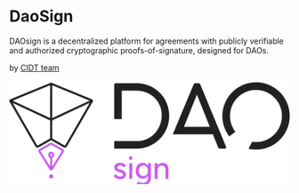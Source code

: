 # DaoSign
DAOsign is a decentralized platform for agreements with publicly verifiable and authorized cryptographic proofs-of-signature, designed for DAOs.

by [CIDT team](https://consideritdone.tech/)

![DaoSign logo](../img/Logo.png)